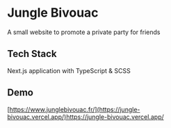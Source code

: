 # Jungle Bivouac

A small website to promote a private party for friends


## Tech Stack
Next.js application with TypeScript & SCSS




## Demo

[https://www.junglebivouac.fr/](https://jungle-bivouac.vercel.app/)https://jungle-bivouac.vercel.app/
